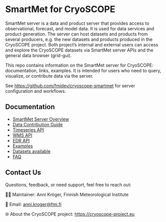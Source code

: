 # SmartMet for CryoSCOPE

SmartMet server is a data and product server that provides access to observational, forecast, and model data. It is used for data services and product generation. The server can host datasets and products from several producers, e.g. the new datasets and products produced in the CryoSCOPE project. Both project’s internal and external users can access and explore the CryoSCOPE datasets via SmartMet server APIs and the general data browser (grid-gui).

This repo contains information on the SmartMet server for CryoSCOPE: documentation, links, examples. It is intended for users who need to query, visualize, or contribute data via the server.

See https://github.com/fmidev/cryoscope-smartmet for server configuration and workflows.


## Documentation

- [SmartMet Server Overview](docs/00_Overview.md)
- [Data Contribution Guide](docs/01_Data_Contribution.md)
- [Timeseries API](docs/02_Timeseries.md)
- [WMS API](docs/03_WMS.md)
- [EDR API](docs/04_EDR.md)
- [Examples](docs/05_Examples.md)
- [Datasets available](docs/06_Datasets.md)
- [FAQ](docs/07_FAQ.md)

## Contact Us

Questions, feedback, or need support, feel free to reach out:

👩‍💻 Maintainer: Anni Kröger, Finnish Meteorological Institute

📧 Email: anni.kroger@fmi.fi

🌐 About the CryoSCOPE project: https://cryoscope-project.eu


